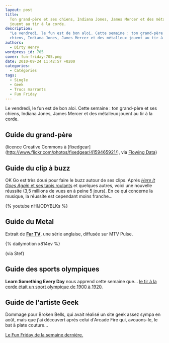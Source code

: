 ```yaml
---
layout: post
title:
  Ton grand-père et ses chiens, Indiana Jones, James Mercer et des métalleux
  jouent au tir à la corde.
description:
  "Le vendredi, le fun est de bon aloi. Cette semaine : ton grand-père et ses
  chiens, Indiana Jones, James Mercer et des métalleux jouent au tir à la corde."
authors:
  - Dirty Henry
wordpress_id: 705
cover: fun-friday-705.png
date: 2010-09-24 11:42:57 +0200
categories:
  - Catégories
tags:
  - Single
  - Geek
  - Trucs marrants
  - Fun Friday
---
```


Le vendredi, le fun est de bon aloi. Cette semaine : ton grand-père et ses
chiens, Indiana Jones, James Mercer et des métalleux jouent au tir à la corde.

## Guide du grand-père

<img388>

(licence Creative Commons à
[fixedgear](http://www.flickr.com/photos/fixedgear/4159465921/], via
[Flowing Data](http://flowingdata.com/2010/09/17/venn-your-grandfather/))

## Guide du clip à buzz

OK Go est très doué pour faire le buzz autour de ses clips. Après
[_Here It Goes Again_ et ses tapis roulants](http://www.youtube.com/watch?v=dTAAsCNK7RA)
et quelques autres, voici une nouvelle réussite (3,5 millions de vues en à peine
5 jours). En ce qui concerne la musique, la réussite est cependant moins
franche…

{% youtube nHlJODYBLKs %}

## Guide du Metal

Extrait de [**Fur TV**](http://fr.wikipedia.org/wiki/Fur_TV), une série
anglaise, diffusée sur MTV Pulse.

{% dailymotion x814ev %}

(via Stef)

## Guide des sports olympiques

**Learn Something Every Day** nous apprend cette semaine que…
[le tir à la corde était un sport olympique de 1900 à 1920](http://cargocollective.com/learnsomethingeveryday/642495/September-18).

## Guide de l'artiste Geek

Dommage pour Broken Bells, qui avait réalisé un site geek assez sympa en août,
mais que j'ai découvert après celui d'Arcade Fire qui, avouons-le, le bat à
plate couture…

[<img389>](http://www.brokenbells.com/october/)

[Le Fun Friday de la semaine dernière.](701)
